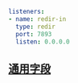 ```yaml
listeners:
- name: redir-in
  type: redir
  port: 7893
  listen: 0.0.0.0
```
## [通用字段](./index.md)
